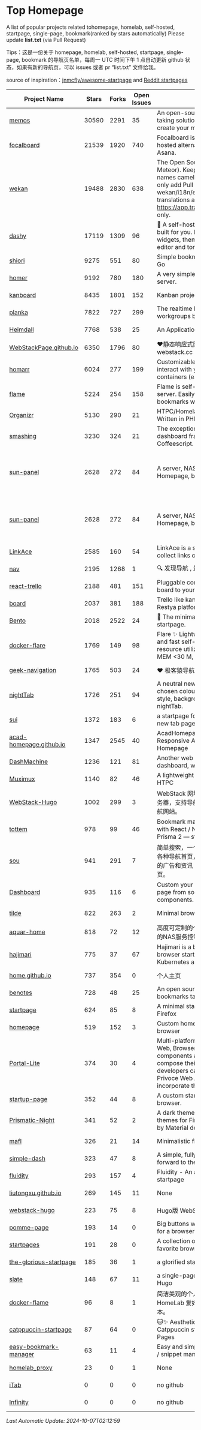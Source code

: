 # Top Homepage
A list of popular projects related tohomepage, homelab, self-hosted, startpage, single-page, bookmark(ranked by stars automatically)
Please update **list.txt** (via Pull Request)

Tips：这是一份关于 homepage, homelab, self-hosted, startpage, single-page, bookmark 的导航页名单，每周一 UTC 时间下午 1 点自动更新 github 状态，如果有新的导航页，可以 issues 或者 pr “list.txt” 文件给我。

source of inspiration：[jnmcfly/awesome-startpage](https://github.com/jnmcfly/awesome-startpage) and [Reddit startpages](https://www.reddit.com/r/startpages/)

| Project Name | Stars | Forks | Open Issues | Description | Last Commit |
| ------------ | ----- | ----- | ----------- | ----------- | ----------- |
| [memos](https://github.com/usememos/memos) | 30590 | 2291 | 35 | An open-source, lightweight note-taking solution. The pain-less way to create your meaningful notes. | 2024-10-06 17:57:37 |
| [focalboard](https://github.com/mattermost-community/focalboard) | 21539 | 1920 | 740 | Focalboard is an open source, self-hosted alternative to Trello, Notion, and Asana. | 2024-09-27 13:56:16 |
| [wekan](https://github.com/wekan/wekan) | 19488 | 2830 | 638 | The Open Source kanban (built with Meteor). Keep variable/table/field names camelCase. For translations, only add Pull Request changes to wekan/i18n/en.i18n.json , other translations are done at https://app.transifex.com/wekan/wekan only. | 2024-10-03 02:44:19 |
| [dashy](https://github.com/Lissy93/dashy) | 17119 | 1309 | 96 | 🚀 A self-hostable personal dashboard built for you. Includes status-checking, widgets, themes, icon packs, a UI editor and tons more! | 2024-10-06 01:28:48 |
| [shiori](https://github.com/go-shiori/shiori) | 9275 | 551 | 80 | Simple bookmark manager built with Go | 2024-10-05 20:25:24 |
| [homer](https://github.com/bastienwirtz/homer) | 9192 | 780 | 180 | A very simple static homepage for your server. | 2024-07-16 11:48:04 |
| [kanboard](https://github.com/kanboard/kanboard) | 8435 | 1801 | 152 | Kanban project management software | 2024-10-05 04:46:10 |
| [planka](https://github.com/plankanban/planka) | 7822 | 727 | 299 | The realtime kanban board for workgroups built with React and Redux. | 2024-10-03 17:07:59 |
| [Heimdall](https://github.com/linuxserver/Heimdall) | 7768 | 538 | 25 | An Application dashboard and launcher | 2024-03-31 20:40:31 |
| [WebStackPage.github.io](https://github.com/WebStackPage/WebStackPage.github.io) | 6350 | 1796 | 80 | ❤️静态响应式网址导航网站 - webstack.cc | 2023-11-30 15:41:09 |
| [homarr](https://github.com/ajnart/homarr) | 6024 | 277 | 199 | Customizable browser's home page to interact with your homeserver's Docker containers (e.g. Sonarr/Radarr) | 2024-09-29 20:24:21 |
| [flame](https://github.com/pawelmalak/flame) | 5224 | 254 | 158 | Flame is self-hosted startpage for your server. Easily manage your apps and bookmarks with built-in editors. | 2023-07-23 12:51:23 |
| [Organizr](https://github.com/causefx/Organizr) | 5130 | 290 | 21 | HTPC/Homelab Services Organizer - Written in PHP | 2024-04-16 13:55:35 |
| [smashing](https://github.com/Smashing/smashing) | 3230 | 324 | 21 | The exceptionally handsome dashboard framework in Ruby and Coffeescript. | 2023-03-10 21:09:18 |
| [sun-panel](https://github.com/hslr-s/sun-panel) | 2628 | 272 | 84 | A server, NAS navigation panel, Homepage, browser homepage. | 一个服务器、NAS导航面板、Homepage、浏览器首页。 | 2024-04-26 05:40:58 |
| [sun-panel](https://github.com/hslr-s/sun-panel) | 2628 | 272 | 84 | A server, NAS navigation panel, Homepage, browser homepage. | 一个服务器、NAS导航面板、Homepage、浏览器首页。 | 2024-04-26 05:40:58 |
| [LinkAce](https://github.com/Kovah/LinkAce) | 2585 | 160 | 54 | LinkAce is a self-hosted archive to collect links of your favorite websites. | 2024-09-23 21:11:59 |
| [nav](https://github.com/xjh22222228/nav) | 2195 | 1268 | 1 | 🔍 发现导航 , 最强轻量级导航网站 | 2024-09-27 08:40:38 |
| [react-trello](https://github.com/rcdexta/react-trello) | 2188 | 481 | 151 | Pluggable components to add a kanban board to your application | 2023-03-15 07:01:12 |
| [board](https://github.com/RestyaPlatform/board) | 2037 | 381 | 188 | Trello like kanban board. Based on Restya platform. | 2022-03-12 10:24:19 |
| [Bento](https://github.com/migueravila/Bento) | 2018 | 2522 | 24 | 🍱 The minimalist, elegant and hackable startpage. | 2022-12-22 14:42:28 |
| [docker-flare](https://github.com/soulteary/docker-flare) | 1769 | 149 | 98 | Flare ✨ Lightweight, high performance and fast self-hosted navigation pages, resource utilization rate is <1% CPU, MEM <30 M, Docker Image < 10M | 2024-01-06 03:31:22 |
| [geek-navigation](https://github.com/geekape/geek-navigation) | 1765 | 503 | 24 | ❤️ 极客猿导航－独立开发者的导航站！ | 2021-09-29 08:02:06 |
| [nightTab](https://github.com/zombieFox/nightTab) | 1726 | 251 | 94 | A neutral new tab page accented with a chosen colour. Customise the layout, style, background and bookmarks with nightTab. | 2024-08-10 11:21:56 |
| [sui](https://github.com/jeroenpardon/sui) | 1372 | 183 | 6 | a startpage for your server and / or new tab page | 2022-02-12 01:46:27 |
| [acad-homepage.github.io](https://github.com/RayeRen/acad-homepage.github.io) | 1347 | 2545 | 40 | AcadHomepage: A Modern and Responsive Academic Personal Homepage | 2023-03-26 14:05:15 |
| [DashMachine](https://github.com/rmountjoy92/DashMachine) | 1236 | 121 | 81 | Another web application bookmark dashboard, with fun features. | 2020-09-22 11:42:23 |
| [Muximux](https://github.com/mescon/Muximux) | 1140 | 82 | 46 | A lightweight way to manage your HTPC | 2022-05-03 14:12:45 |
| [WebStack-Hugo](https://github.com/shenweiyan/WebStack-Hugo) | 1002 | 299 | 3 | WebStack 网址导航 Hugo 主题，无需服务器，支持导航一键配置的纯静态网址导航网站。 | 2024-08-14 01:41:13 |
| [tottem](https://github.com/poulainv/tottem) | 978 | 99 | 46 | Bookmark manager on steroid built with React / NextJs / Apollo Tools / Prisma 2 — styled with TailwindCSS 🌱🎺 | 2020-05-13 14:19:21 |
| [sou](https://github.com/5iux/sou) | 941 | 291 | 7 | 简单搜索，一个简单的前端界面。用惯了各种导航首页，满屏幕尽是各种不厌其烦的广告和资讯；尝试自己写个自己的主页。 | 2021-08-02 14:31:55 |
| [Dashboard](https://github.com/leon-kfd/Dashboard) | 935 | 116 | 6 | Custom your personal browser start page from some configurable components. | 2024-09-10 02:23:28 |
| [tilde](https://github.com/xvvvyz/tilde) | 822 | 263 | 2 | Minimal browser startpage. | 2024-09-30 04:04:47 |
| [aquar-home](https://github.com/firemakergk/aquar-home) | 818 | 72 | 12 | 高度可定制的个人Home页，同时是强大的NAS服务控制台。 | 2023-04-24 07:35:35 |
| [hajimari](https://github.com/toboshii/hajimari) | 775 | 37 | 67 | Hajimari is a beautiful & customizable browser startpage/dashboard with Kubernetes application discovery. | 2023-05-25 01:21:11 |
| [home.github.io](https://github.com/dmego/home.github.io) | 737 | 354 | 0 | 个人主页 | 2024-10-06 02:20:03 |
| [benotes](https://github.com/fr0tt/benotes) | 728 | 48 | 25 | An open source self hosted notes and bookmarks taking web app. | 2023-11-04 13:35:30 |
| [startpage](https://github.com/deepjyoti30/startpage) | 624 | 85 | 8 | A minimal starpage for Chrome and Firefox | 2023-02-01 08:41:08 |
| [homepage](https://github.com/Jaredk3nt/homepage) | 519 | 152 | 3 | Custom homepage for use locally in browser | 2022-09-02 00:34:55 |
| [Portal-Lite](https://github.com/Privoce/Portal-Lite) | 374 | 30 | 4 | Multi-platform Personalized Portal: Web, Browser Extension. All components are web apps--users can compose their own Portal freely, and developers can contribute to the Privoce Web App library to easily incorporate their web app to our Portal. | 2022-11-04 08:14:50 |
| [startup-page](https://github.com/timothypholmes/startup-page) | 352 | 44 | 8 | A custom startup page for your browser.  | 2024-02-14 21:14:22 |
| [Prismatic-Night](https://github.com/3r3bu5x9/Prismatic-Night) | 341 | 52 | 2 | A dark themed startpage and dark themes for Firefox and Linux inspired by Material design and Adapta. | 2021-03-24 11:53:07 |
| [mafl](https://github.com/hywax/mafl) | 326 | 21 | 14 | Minimalistic flexible homepage | 2024-10-06 19:00:25 |
| [simple-dash](https://github.com/kutyla-philipp/simple-dash) | 323 | 47 | 8 | A simple, fully responsive Dashboard to forward to the services of your choice! | 2019-10-10 13:02:37 |
| [fluidity](https://github.com/PrettyCoffee/fluidity) | 293 | 157 | 4 | Fluidity - An accordion based startpage | 2023-08-04 21:31:04 |
| [liutongxu.github.io](https://github.com/liutongxu/liutongxu.github.io) | 269 | 145 | 11 | None | 2023-09-15 14:11:29 |
| [webstack-hugo](https://github.com/iplaycode/webstack-hugo) | 223 | 75 | 8 | Hugo版 WebStack 主题 Demo | 2022-11-14 05:29:28 |
| [pomme-page](https://github.com/kikiklang/pomme-page) | 193 | 14 | 0 | Big buttons with easy click startpage for a browser.  | 2022-03-03 00:06:50 |
| [startpages](https://github.com/grtcdr/startpages) | 191 | 28 | 0 | A collection of startpages for your favorite browser. | 2022-01-02 11:41:04 |
| [the-glorious-startpage](https://github.com/eromatiya/the-glorious-startpage) | 185 | 36 | 1 | a glorified startpage | 2020-08-18 03:50:09 |
| [slate](https://github.com/gesquive/slate) | 148 | 67 | 11 | a single-page speed-dial theme for Hugo | 2021-07-02 03:24:02 |
| [docker-flame](https://github.com/soulteary/docker-flame) | 96 | 8 | 1 | 简洁美观的个人启动页，适用于 HomeLab 爱好者的中文化的自部署版本。 | 2022-01-30 12:31:25 |
| [catppuccin-startpage](https://github.com/pivoshenko/catppuccin-startpage) | 87 | 64 | 0 | 🐱✨ Aesthetic and clean startpage in Catppuccin style, hosted on GitHub Pages | 2024-10-05 17:58:30 |
| [easy-bookmark-manager](https://github.com/devimust/easy-bookmark-manager) | 63 | 11 | 4 | Easy and simple self-hosted bookmark / snippet management tool. | 2018-05-05 00:31:43 |
| [homelab_proxy](https://github.com/JmzTaylor/homelab_proxy) | 23 | 0 | 1 | None | 2021-06-07 15:25:56 |
| [iTab](https://www.itab.link/) | 0 | 0 | 0 | no github | 2006-01-02 03:04:05 |
| [Infinity](https://en.infinitynewtab.com/) | 0 | 0 | 0 | no github | 2006-01-02 03:04:05 |

*Last Automatic Update: 2024-10-07T02:12:59*